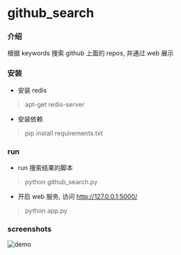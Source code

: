 # github_search

### 介绍
根据 keywords 搜索 github 上面的 repos, 并通过 web 展示

### 安装
  * 安装 redis 
  
   > apt-get redis-server
      
  * 安装依赖
  
  > pip install requirements.txt
  
### run
  * run 搜索结果的脚本
  
  > python github_search.py 

  * 开启 web 服务, 访问 http://127.0.0.1:5000/
  
  > python app.py
  
### screenshots

  ![demo](https://raw.githubusercontent.com/facert/github_search/master/screenshots/demo.png)
  
